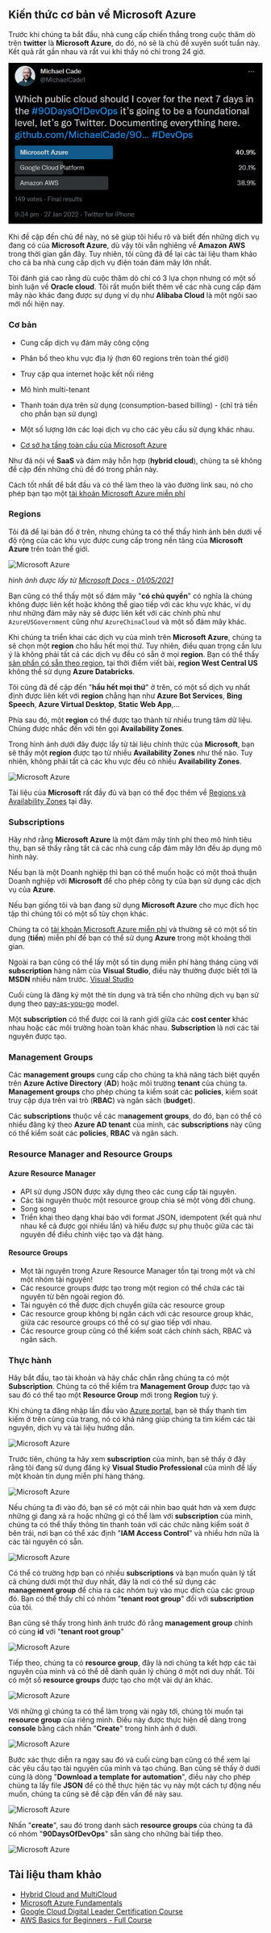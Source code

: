## Kiến thức cơ bản về Microsoft Azure

Trước khi chúng ta bắt đầu, nhà cung cấp chiến thắng trong cuộc thăm dò trên **twitter** là **Microsoft Azure**, do đó, nó sẽ là chủ đề xuyên suốt tuần này. Kết quả rất gần nhau và rất vui khi thấy nó chỉ trong 24 giờ.

![Microsoft Azure](Image/../../../Image/Microsoft-Azure01.png)

Khi đề cập đến chủ đề này, nó sẽ giúp tôi hiểu rõ và biết đến những dịch vụ đang có của **Microsoft Azure**, dù vậy tôi vẫn nghiêng về **Amazon AWS** trong thời gian gần đây. Tuy nhiên, tôi cũng đã để lại các tài liệu tham khảo cho cả ba nhà cung cấp dịch vụ điện toán đám mây lớn nhất.

Tôi đánh giá cao rằng dù cuộc thăm dò chỉ có 3 lựa chọn nhưng có một số bình luận về **Oracle cloud**. Tôi rất muốn biết thêm về các nhà cung cấp đám mây nào khác đang được sự dụng ví dụ như **Alibaba Cloud** là một ngôi sao mới nổi hiện nay.

### Cơ bản

- Cung cấp dịch vụ đám mây công cộng
- Phân bố theo khu vực địa lý (hơn 60 regions trên toàn thế giới)
- Truy cập qua internet hoặc kết nối riêng
- Mô hình multi-tenant 
- Thanh toán dựa trên sử dụng (consumption-based billing) - (chỉ trả tiền cho phần bạn sử dụng)
- Một số lượng lớn các loại dịch vụ cho các yêu cầu sử dụng khác nhau.

- [Cơ sở hạ tầng toàn cầu của Microsoft Azure](https://infrastructuremap.microsoft.com/explore)

Như đã nói về **SaaS** và đám mây hỗn hợp (**hybrid cloud**), chúng ta sẽ không đề cập đến những chủ đề đó trong phần này. 

Cách tốt nhất để bắt đầu và có thể làm theo là vào đường link sau, nó cho phép bạn tạo một [tài khoản Microsoft Azure miễn phí](https://azure.microsoft.com/en-gb/free/)

### Regions

Tôi đã để lại bản đồ ở trên, nhưng chúng ta có thể thấy hình ảnh bên dưới về độ rộng của các khu vực được cung cấp trong nền tảng của **Microsoft Azure** trên toàn thế giới.

![Microsoft Azure](Image/../../Image/Microsoft-Azure02.png)

_hình ảnh được lấy từ [Microsoft Docs - 01/05/2021](https://docs.microsoft.com/en-us/azure/networking/microsoft-global-network)_

Bạn cũng có thể thấy một số đám mây "**có chủ quyền**" có nghĩa là chúng không được liên kết hoặc không thể giao tiếp với các khu vực khác, ví dụ như những đám mây này sẽ được liên kết với các chính phủ như `AzureUSGovernment` cũng như `AzureChinaCloud` và một số đám mây khác.

Khi chúng ta triển khai các dịch vụ của mình trên **Microsoft Azure**, chúng ta sẽ chọn một **region** cho hầu hết mọi thứ. Tuy nhiên, điều quan trọng cần lưu ý là không phải tất cả các dịch vụ đều có sẵn ở mọi **region**. Bạn có thể thấy [sản phẩn có sẵn theo region](https://azure.microsoft.com/en-us/global-infrastructure/services/?products=all), tại thời điểm viết bài, **region West Central US** không thể sử dụng **Azure Databricks**.

Tôi cũng đã đề cập đến "**hầu hết mọi thứ**" ở trên, có một số dịch vụ nhất định được liên kết với **region** chẳng hạn như **Azure Bot Services**, **Bing Speech**, **Azure Virtual Desktop**, **Static Web App**,...

Phía sau đó, một **region** có thể được tạo thành từ nhiều trung tâm dữ liệu. Chúng được nhắc đến với tên gọi **Availability Zones**.

Trong hình ảnh dưới đây được lấy từ tài liệu chính thức của **Microsoft**, bạn sẽ thấy một **region** được tạo từ nhiều **Availability Zones** như thế nào. Tuy nhiên, không phải tất cả các khu vực đều có nhiều **Availability Zones**.

![Microsoft Azure](Image/../../Image/Microsoft-Azure03.png)

Tài liệu của **Microsoft** rất đầy đủ và bạn có thể đọc thêm về [Regions và Availability Zones](https://docs.microsoft.com/en-us/azure/availability-zones/az-overview) tại đây.

### Subscriptions

Hãy nhớ rằng **Microsoft Azure** là một đám mây tính phí theo mô hình tiêu thụ, bạn sẽ thấy rằng tất cả các nhà cung cấp đám mây lớn đều áp dụng mô hình này.

Nếu bạn là một Doanh nghiệp thì bạn có thể muốn hoặc có một thoả thuận Doanh nghiệp với **Microsoft** để cho phép công ty của bạn sử dụng các dịch vụ của **Azure**.

Nếu bạn giống tôi và bạn đang sử dụng **Microsoft Azure** cho mục đích học tập thì chúng tôi có một số tùy chọn khác.

Chúng ta có [tài khoản Microsoft Azure miễn phí](https://azure.microsoft.com/en-gb/free/) và thường sẽ có một số tín dụng (**tiền**) miễn phí để bạn có thể sử dụng **Azure** trong một khoảng thời gian.

Ngoài ra bạn cũng có thể lấy một số tín dụng miễn phí hàng tháng cùng với **subscription** hàng năm của **Visual Studio**, điều này thường được biết tới là **MSDN** nhiều năm trước. [Visual Studio](https://azure.microsoft.com/en-us/pricing/member-offers/credit-for-visual-studio-subscribers/)

Cuối cùng là đăng ký một thẻ tín dụng và trả tiền cho những dịch vụ bạn sử dụng theo [pay-as-you-go](https://azure.microsoft.com/en-us/pricing/purchase-options/pay-as-you-go/) model.

Một **subscription** có thể được coi là ranh giới giữa các **cost center** khác nhau hoặc các môi trường hoàn toàn khác nhau. **Subscription** là nơi các tài nguyên được tạo.

### Management Groups

Các **management groups** cung cấp cho chúng ta khả năng tách biệt quyền trên **Azure Active Directory** (**AD**) hoặc môi trường **tenant** của chúng ta. **Management groups** cho phép chúng ta kiểm soát các **policies**, kiểm soát truy cập dựa trên vai trò (**RBAC**) và ngân sách (**budget**).

Các **subscriptions** thuộc về các m**anagement groups**, do đó, bạn có thể có nhiều đăng ký theo **Azure AD tenant** của mình, các **subscriptions** này cũng có thể kiểm soát các **policies**, **RBAC** và ngân sách.

### Resource Manager and Resource Groups

#### Azure Resource Manager

- API sử dụng JSON được xây dựng theo các cung cấp tài nguyên.
- Các tài nguyên thuộc một resource group chia sẻ một vòng đời chung.
- Song song
- Triển khai theo dạng khai báo với format JSON, idempotent (kết quả như nhau kể cả được gọi nhiều lần) và hiểu được sự phụ thuộc giữa các tài nguyên để điều chỉnh việc tạo và đặt hàng.

#### Resource Groups

- Mọt tài nguyên trong Azure Resource Manager tồn tại trong một và chỉ một nhóm tài nguyên!
- Các resource groups được tạo trong một region có thể chứa các tài nguyên từ bên ngoài region đó.
- Tài nguyên có thể được dịch chuyển giữa các resource group
- Các resource group không bị ngăn cách với các resource group khác, giữa các resource groups có thể có sự giao tiếp với nhau.
- Các resource group cũng có thể kiểm soát cách chính sách, RBAC và ngân sách.

### Thực hành

Hãy bắt đầu, tạo tài khoản và hãy chắc chắn rằng chúng ta có một **Subscription**. Chúng ta có thể kiểm tra **Management Group** được tạo và sau đó có thể tạo một **Resource Group** mới trong **Region** tuỳ ý.

Khi chúng ta đăng nhập lần đầu vào [Azure portal](https://portal.azure.com/#home), bạn sẽ thấy thanh tìm kiếm ở trên cùng của trang, nó có khả năng giúp chúng ta tìm kiếm các tài nguyên, dịch vụ và tài liệu hướng dẫn.

![Microsoft Azure](Image/../../Image/Microsoft-Azure04.png)

Trước tiên, chúng ta hãy xem **subscription** của mình, bạn sẽ thấy ở đây rằng tôi đang sử dụng đăng ký **Visual Studio Professional** của mình để lấy một khoản tín dụng miễn phí hàng tháng.

![Microsoft Azure](Image/../../Image/Microsoft-Azure05.png)

Nếu chúng ta đi vào đó, bạn sẽ có một cái nhìn bao quát hơn và xem được những gì đang xả ra hoặc những gì có thể làm với **subscription** của mình, chúng ta có thể thấy thông tin thanh toán với các chức năng kiểm soát ở bên trái, nơi bạn có thể xác định "**IAM Access Control**" và nhiều hơn nữa là các tài nguyên có sẵn.

![Microsoft Azure](Image/../../Image/Microsoft-Azure06.png)

Có thể có trường hợp bạn có nhiều **subscriptions** và bạn muốn quản lý tất cả chúng dưới một thứ duy nhất, đây là nơi có thể sử dụng các **management group** để chia ra các nhóm tuỳ vào mục đích của các group đó. Bạn có thể thấy chỉ có nhóm "**tenant root group**" đối với **subscription** của tôi.

Bạn cũng sẽ thấy trong hình ảnh trước đó rằng **management group** chính có cùng **id** với "**tenant root group**"

![Microsoft Azure](Image/../../Image/Microsoft-Azure07.png)

Tiếp theo, chúng ta có **resource group**, đây là nơi chúng ta kết hợp các tài nguyên của mình và có thể dễ dành quản lý chúng ở một nơi duy nhất. Tôi có một số **resource groups** được tạo cho một vài dự án khác.

![Microsoft Azure](Image/../../Image/Microsoft-Azure08.png)

Với những gì chúng ta có thể làm trong vài ngày tới, chúng tôi muốn tại **resource group** của riêng mình. Điều này được thực hiện dễ dàng trong **console** bằng cách nhấn "**Create**" trong hình ảnh ở dưới.

![Microsoft Azure](Image/../../Image/Microsoft-Azure09.png)

Bước xác thực diễn ra ngay sau đó và cuối cùng bạn cũng có thể xem lại các yêu cầu tạo tài nguyên của mình và tạo chúng. Bạn cũng sẽ thấy ở dưới cùng là dòng "**Download a template for automation**", điều này cho phép chúng ta lấy file **JSON** để có thể thực hiện tác vụ này một cách tự động nếu muốn, chúng ta cũng sẽ đề cập đến vấn đề này sau.

![Microsoft Azure](Image/../../Image/Microsoft-Azure010.png)

Nhấn "**create**", sau đó trong danh sách **resource groups** của chúng ta đã có nhóm "**90DaysOfDevOps**" sẵn sàng cho những bài tiếp theo.

![Microsoft Azure](Image/../../Image/Microsoft-Azure011.png)

## Tài liệu tham khảo 

- [Hybrid Cloud and MultiCloud](https://www.youtube.com/watch?v=qkj5W98Xdvw)
- [Microsoft Azure Fundamentals](https://www.youtube.com/watch?v=NKEFWyqJ5XA&list=WL&index=130&t=12s)
- [Google Cloud Digital Leader Certification Course](https://www.youtube.com/watch?v=UGRDM86MBIQ&list=WL&index=131&t=10s)
- [AWS Basics for Beginners - Full Course](https://www.youtube.com/watch?v=ulprqHHWlng&t=5352s)
